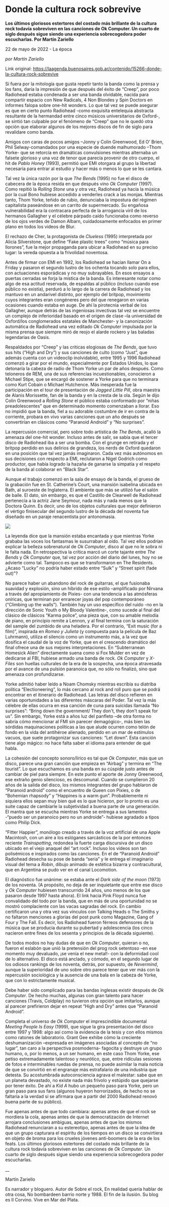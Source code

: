 # Donde la cultura rock sobrevive

**Los últimos gloriosos estertores del costado más brillante de la cultura rock todavía sobreviven en las canciones de Ok Computer. Un cuarto de siglo después sigue siendo una experiencia sobrecogedora poder escucharlas. Por Martín Zariello**

22 de mayo de 2022 - La época

_por Martín Zariello_

Link original: https://laagenda.buenosaires.gob.ar/contenido/15266-donde-la-cultura-rock-sobrevive



Si fuera por la mitología que gusta repetir tanto la banda como la prensa y los fans, daría la impresión de que después del éxito de “Creep”, por poco Radiohead estaba condenada a ser una banda olvidable, nacida para compartir espacio con New Radicals, 4 Non Blondes y Spin Doctors en informes falopa sobre one-hit wonders. Lo que tal vez se puede asegurar es que en cierto punto Radiohead -como exquisita entelequia abstracta resultante de la hermandad entre cinco músicos universitarios de Oxford-, se sintió tan culpable por el fenómeno de “Creep” que no le quedó otra opción que elaborar algunos de los mejores discos de fin de siglo para revalidare como banda.




Amigos con caras de pocos amigos –Jonny y Colin Greenwood, Ed O’ Brien, Phil Selway-comandados por una especie de duende malhumorado –Thom Yorke- que se retorcía en dramáticas convulsiones mientras alternaba un falsete glorioso y una voz de tenor que parecía provenir de otro cuerpo, el hit de *Pablo Honey* (1993), permitió que EMI otorgara al grupo la libertad necesaria para entrar al estudio y hacer más o menos lo que se les cantara.




Tal vez la única razón por la que *The Bends* (1995) no fue el disco de cabecera de la época resida en que después vino *Ok Computer* (1997). Como repitió la *Rolling Stone* una y otra vez, Radiohead ya hacía la música por la cual Bono hubiese accedido a venderles crack a las monjas. Mientras tanto, Thom Yorke, teñido de rubio, denunciaba la impostura del régimen capitalista paseándose en un carrito de supermercado. Su engañosa vulnerabilidad era la contracara perfecta de la arrogancia viril de los hermanos Gallagher y el célebre párpado caído funcionaba como reverso de los ojos verdes de Damon Albarn, cuidadosamente enfocados en primer plano en todos los videos de Blur.




El rechazo de Cher, la protagonista de *Clueless* (1995) interpretada por Alicia Silverstone, que define “Fake plastic trees” como “música para llorones”, fue la mejor propaganda para ubicar a Radiohead en su preciso lugar: la vereda opuesta a la frivolidad noventosa.




Antes de firmar con EMI en 1992, los Radiohead se hacían llamar On a Friday y pasaron el segundo lustro de los ochenta tocando solo para ellos, con actuaciones esporádicas y no muy subrayables. En esos ensayos a puertas cerradas se forja la mística de la banda. Es interesante notar como algo de esa actitud reservada, de espaldas al público (incluso cuando ese público no existía), perduró a lo largo de la carrera de Radiohead y los mantuvo en un andarivel distinto, por ejemplo del britpop, movimiento cuyos integrantes eran congéneres pero del que renegaron en varias ocasiones cuando estaba en auge. De ahí la pirotecnia verbal de los Gallagher, aunque detrás de las ingeniosas invectivas tal vez se encuentre un complejo de inferioridad basado en el origen de clase –la universidad de Oxford/los conglomerados estatales de Manchester- y la canonización automática de Radiohead una vez editado *Ok Computer* impulsada por la misma prensa que siempre miró de reojo el alarde rockero y las baladas legendarias de Oasis.




Respaldados por “Creep” y las criticas elogiosas de *The Bends*, que tuvo sus hits (“High and Dry”) y sus canciones de culto (como “Just”, que además cuenta con un videoclip inolvidable), entre 1995 y 1996 Radiohead comenzó a girar por el mundo, especialmente por Estados Unidos, lo que detonaría la cabeza de radio de Thom Yorke un par de años después. Como teloneros de REM, una de sus referencias incuestionables, conocieron a Michael Stipe, que se encargó de sostener a Yorke para que no terminara como Kurt Cobain o Michael Hutchence. Más inesperada fue la participación en el tour de presentación de *Jagged Little Pill*, obra maestra de Alanis Morissette, fan de la banda y en la cresta de la ola. Según le dijo Colin Greenwood a *Rolling Stone* el público estaba conformado por “niñas preadolescentes” que en determinado momento comenzaban a llorar. Eso no impidió que la banda, fiel a su adorable costumbre de ir en contra de la corriente, probara en vivo varias canciones que un año después se convertirían en clásicos como “Paranoid Android” y “No surprises”.




La repercusión comercial, pero sobre todo artística de *The Bends*, acalló la amenaza del one-hit wonder. Incluso antes de salir, se sabía que el tercer disco de Radiohead iba a ser una bomba. Con el grunge en retirada y el britpop perdido en sus delirios de grandeza, los nerds de Oxford quedaron en una posición que tal vez jamás imaginaron. Cada vez más autónomos en sus decisiones con respecto a EMI, reclutaron a Nigel Godrich como productor, que había logrado la hazaña de ganarse la simpatía y el respeto de la banda al colaborar en “Black Star”.




Aunque el trabajo comenzó en la sala de ensayo de la banda, el grueso de la grabación fue en St. Catherine’s Court, una mansión isabelina ubicada en Bath, al suroeste de Inglaterra. El ambiente que más se utilizó fue el salón de baile. El dato, sin embargo, es que el Castillo de Clearwell de Radiohead pertenecía a la actriz Jane Seymour, nada más y nada menos que la Doctora Quinn. Es decir, uno de los objetos culturales que mejor definieron el vértigo finisecular del segundo lustro de la década del noventa fue diseñado en un paraje renacentista por antonomasia.




[![](https://img.youtube.com/vi/RDRauh2lETo/0.jpg)](https://www.youtube.com/watch?v=RDRauh2lETo)




La leyenda dice que la mansión estaba encantada y que mientras Yorke grababa las voces los fantasmas le susurraban al oído. Tal vez ellos podrían explicar la belleza sobrenatural de *Ok Computer*, disco al que no le sobra ni le falta nada. En retrospectiva la crítica marcó un corte tajante entre *The Bends* y *Ok Computer* que, tal vez por acción del diario del lunes, hoy no se advierte como tal. Tampoco es que se transformaron en The Residents. ¿Acaso “Lucky” no podría haber estado entre “Sulk” y “Street spirit (fade out)”?




No parece haber un abandono del rock de guitarras, el que fusionaba suavidad y explosión, sino un híbrido de ese estilo –amplificado por Nirvana a través del apropiamiento de Pixies- con una tendencia a las atmósferas oníricas, que terminan por enrarecer joyas del pop contemporáneo (“Climbing up the walls”). También hay un uso específico del ruido -no en la dirección de Sonic Youth o My Bloody Valentine-, como sucede al final del clásico de clásicos “Karma police”, una pieza que, con su amable melodía de piano, en principio remite a Lennon, y al final termina con la saturación del sample del zumbido de una heladera. Por el contrario, “Exit music (for a film)”, inspirada en *Romeo y Julieta* (y compuesta para la película de Baz Luhrmann), utiliza el silencio como un instrumento más, a la vez que dosifica el caudal de la voz de Yorke, que en el crescendo dramático del final ofrece una de sus mejores interpretaciones. En “Subterranean Homesick Alien” directamente suena como si Fox Mulder en vez de dedicarse al FBI, hubiese armado una banda de rock. *Ok Computer* y *X-Files* son huellas culturales de la era de la sospecha, una época atravesada por el avance de una pulsión paranoica que, no sólo no finalizó, sino que amenaza con profundizarse.




Yorke admitió haber leído a Noam Chomsky mientras escribía su diatriba política “Electioneering”, lo más cercano al rock and roll puro que se podrá encontrar en el itinerario de Radiohead. Las letras del disco refieren en varias oportunidades a las diferentes máscaras del Poder. Tal vez la más célebre de ellas ocurra en esa canción de cuna para suicidas llamada “No surprises”: “Bring down the government/ They don't, they don't speak for us”. Sin embargo, Yorke está a años luz del panfleto –de otra forma no sabría cómo mencionar al FMI sin parecer demagógico-, más bien las sórdidas maquinaciones políticas a las que alude ocurren como telón de fondo en la vida del antihéroe alienado, perdido en un mar de estímulos vacuos, que suele protagonizar sus canciones: “Let down”. Esta canción tiene algo mágico: no hace falta saber el idioma para entender de qué habla.




La cohesión del concepto sonoro/lírico es tal que *Ok Computer*, más que un disco, parece una gran canción que empieza en “Airbag” y termina en “The tourist”. Lo que escuchamos es una banda en su cúspide justo antes de cambiar de piel para siempre. En este punto el aporte de Jonny Greenwood, ese extraño genio silencioso, es descomunal. Cuando se cumplieron 20 años de la salida del disco, los mismos integrantes del grupo hablaron de “Paranoid android” como el encuentro de Queen con Pixies, o de “Bohemian rhapsody” y “Happines is a warm gun”. Probablemente ni siquiera ellos sepan muy bien qué es lo que hicieron, por lo pronto es una suite capaz de cambiarle la subjetividad a buena parte de una generación. El mantra que se escucha mientras Yorke se entrega a sus lamentos -“puedo ser un paranoico pero no un androide”- hubiese agradado a tipos como Philip Dick.




“Fitter Happier”, monólogo creado a través de la voz artificial de una Apple Macintosh, con un aire a los eslóganes sarcásticos de la por entonces reciente *Trainspotting*, redondea la fuerte carga discursiva de un disco ubicado en el viejo anaquel del “art rock”. Incluso los videos son tan polisémicos e inspirados como las canciones. En el de “Paranoid Android” Radiohead desecha su pose de banda “seria” y le entrega el imaginario visual del tema a *Robin*, dibujo animado de estética bizarra y contracultural, que en Argentina se pudo ver en el canal Locomotion.




El diagnóstico fue unánime: se estaba ante el *Dark side of the moon* (1973) de los noventa. (A propósito, no deja de ser inquietante que entre ese disco y *Ok Computer* hubiesen transcurrido 24 años, uno menos de los que pasaron desde 1997 hasta ahora). El link hacia Pink Floyd nunca fue convalidado del todo por la banda, que en más de una oportunidad no se mostró complaciente con las vacas sagradas del rock. En cambio certificaron una y otra vez sus vínculos con Talking Heads o The Smiths y no faltaron menciones a glorias del post punk como Magazine, Gang of Four y The Fall. Es decir, los Radiohead fueron férreos defensores de la música que se producía durante su pubertad y adolescencia (los cinco nacieron entre fines de los sesenta y principios de la década siguiente).




De todos modos no hay dudas de que en *Ok Computer*, quieran o no, fueron el eslabón que unió la pretensión del prog rock setentoso –en ese momento muy devaluado, ¡se venía el new metal!- con la deformidad cool de lo alternativo. El disco está anclado, y cómodo, en el segundo lugar de los odiosos rankings de los noventa, detrás, por supuesto, de *Nevermind*, aunque la superioridad de uno sobre otro parece tener que ver más con la repercusión sociológica y la ausencia de una bala en la cabeza de Yorke, que con lo estrictamente musical.




Debe haber sido complicado para las bandas inglesas existir después de *Ok Computer*. De hecho muchas, algunas con gran talento para hacer canciones (Travis, Coldplay) no tuvieron otra opción que imitarlos, aunque al parecer prefirieron dejar en repeat “High and Dry” antes que “Paranoid Android”.




Completa el universo de *Ok Computer* el imprescindible documental *Meeting People Is Easy* (1999), que sigue la gira presentación del disco entre 1997 y 1998: algo así como la evidencia de la tesis y con ellos mismos como ratones de laboratorio. Grant Gee exhibe cómo la creciente deshumanización –expresada en imágenes asociadas al concepto de “no lugar”, tan caro a la perspectiva posmoderna- fagocita y destruye un grupo humano, o, por lo menos, a un ser humano, en este caso Thom Yorke, ese petiso extremadamente talentoso y neurótico, que, entre ridículas sesiones de fotos e interminables ruedas de prensa, no puede asimilar la mala noticia de que se convirtió en el engranaje más estrafalario de una industria que detesta. Su acostumbrada autoconsciencia agrava el malestar: sabe que en un planeta devastado, no existe nada más frívolo y estúpido que quejarse por tener éxito. De ahí a *Kid A* hubo un pequeño paso para Yorke, pero un gran paso para sus fans (algunos huyeron horrorizados, de hecho no se faltaría a la verdad si se afirmara que a partir del 2000 Radiohead renovó buena parte de su público).




Fue apenas antes de que todo cambiara: apenas antes de que el rock se mordiera la cola, apenas antes de que la democratización de Internet arrojara conclusiones ambiguas, apenas antes de que los mismos Radiohead renunciaran a su estereotipo, apenas antes de que la idea de que un grupo capturara el espíritu de los tiempos en un disco se convirtiera en objeto de broma para los crueles jóvenes anti-boomers de la era de los feats. Los últimos gloriosos estertores del costado más brillante de la cultura rock todavía sobreviven en las canciones de *Ok Computer*. Un cuarto de siglo después sigue siendo una experiencia sobrecogedora poder escucharlas.




\_\_




Martín Zariello




Es narrador y bloguero. Autor de Sobre el rock, En realidad quería hablar de otra cosa, No bombardeen barrio norte y 1988. El fin de la ilusión. Su blog es Il Corvino. Vive en Mar del Plata.



